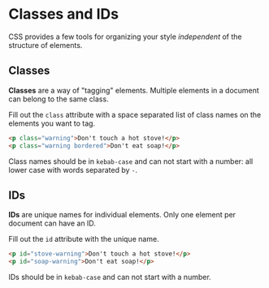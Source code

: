 # Classes and IDs
CSS provides a few tools for organizing your style _independent_ of the structure of elements.

## Classes
**Classes** are a way of "tagging" elements.
Multiple elements in a document can belong to the same class.

Fill out the `class` attribute with a space separated list of class names on the elements you want to tag.

```html
<p class="warning">Don't touch a hot stove!</p>
<p class="warning bordered">Don't eat soap!</p>
```

Class names should be in `kebab-case` and can not start with a number:
all lower case with words separated by `-`.

## IDs
**IDs** are unique names for individual elements.
Only one element per document can have an ID.

Fill out the `id` attribute with the unique name.

```html
<p id="stove-warning">Don't touch a hot stove!</p>
<p id="soap-warning">Don't eat soap!</p>
```

IDs should be in `kebab-case` and can not start with a number.
